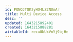 ```yaml
---
id: PQNOJTQK2yHO4LZ2NUmAr
title: Multi Device Access
desc: ''
updated: 1643215892401
created: 1643215888281
airtableId: recu0bUxVnYj9bjHe
---
```


